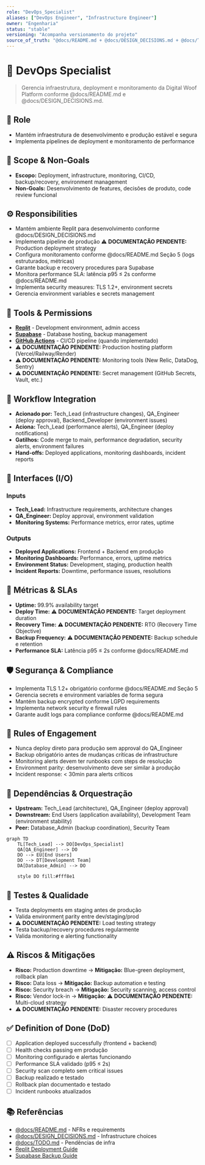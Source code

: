 ```yaml
---
role: "DevOps_Specialist"
aliases: ["DevOps Engineer", "Infrastructure Engineer"]
owner: "Engenharia"
status: "stable"
versioning: "Acompanha versionamento do projeto"
source_of_truth: "@docs/README.md + @docs/DESIGN_DECISIONS.md + @docs/TODO.md"
---
```


# 🚀 DevOps Specialist
> Gerencia infraestrutura, deployment e monitoramento da Digital Woof Platform conforme @docs/README.md e @docs/DESIGN_DECISIONS.md.

## 🎯 Role
- Mantém infraestrutura de desenvolvimento e produção estável e segura
- Implementa pipelines de deployment e monitoramento de performance

## 🧭 Scope & Non-Goals
- **Escopo:** Deployment, infrastructure, monitoring, CI/CD, backup/recovery, environment management
- **Non-Goals:** Desenvolvimento de features, decisões de produto, code review funcional

## ⚙️ Responsibilities
- Mantém ambiente Replit para desenvolvimento conforme @docs/DESIGN_DECISIONS.md
- Implementa pipeline de produção ⚠️ **DOCUMENTAÇÃO PENDENTE:** Production deployment strategy
- Configura monitoramento conforme @docs/README.md Seção 5 (logs estruturados, métricas)
- Garante backup e recovery procedures para Supabase
- Monitora performance SLA: latência p95 ≤ 2s conforme @docs/README.md
- Implementa security measures: TLS 1.2+, environment secrets
- Gerencia environment variables e secrets management

## 🔧 Tools & Permissions
- **[Replit](https://replit.com)** - Development environment, admin access
- **[Supabase](https://supabase.com)** - Database hosting, backup management
- **[GitHub Actions](https://github.com/features/actions)** - CI/CD pipeline (quando implementado)
- ⚠️ **DOCUMENTAÇÃO PENDENTE:** Production hosting platform (Vercel/Railway/Render)
- ⚠️ **DOCUMENTAÇÃO PENDENTE:** Monitoring tools (New Relic, DataDog, Sentry)
- ⚠️ **DOCUMENTAÇÃO PENDENTE:** Secret management (GitHub Secrets, Vault, etc.)

## 🔄 Workflow Integration
- **Acionado por:** Tech_Lead (infrastructure changes), QA_Engineer (deploy approval), Backend_Developer (environment issues)
- **Aciona:** Tech_Lead (performance alerts), QA_Engineer (deploy notifications)
- **Gatilhos:** Code merge to main, performance degradation, security alerts, environment failures
- **Hand-offs:** Deployed applications, monitoring dashboards, incident reports

## 🔌 Interfaces (I/O)
### Inputs
- **Tech_Lead:** Infrastructure requirements, architecture changes
- **QA_Engineer:** Deploy approval, environment validation
- **Monitoring Systems:** Performance metrics, error rates, uptime

### Outputs
- **Deployed Applications:** Frontend + Backend em produção
- **Monitoring Dashboards:** Performance, errors, uptime metrics
- **Environment Status:** Development, staging, production health
- **Incident Reports:** Downtime, performance issues, resolutions

## 📏 Métricas & SLAs
- **Uptime:** 99.9% availability target
- **Deploy Time:** ⚠️ **DOCUMENTAÇÃO PENDENTE:** Target deployment duration
- **Recovery Time:** ⚠️ **DOCUMENTAÇÃO PENDENTE:** RTO (Recovery Time Objective)
- **Backup Frequency:** ⚠️ **DOCUMENTAÇÃO PENDENTE:** Backup schedule e retention
- **Performance SLA:** Latência p95 ≤ 2s conforme @docs/README.md

## 🛡️ Segurança & Compliance
- Implementa TLS 1.2+ obrigatório conforme @docs/README.md Seção 5
- Gerencia secrets e environment variables de forma segura
- Mantém backup encrypted conforme LGPD requirements
- Implementa network security e firewall rules
- Garante audit logs para compliance conforme @docs/README.md

## 🧭 Rules of Engagement
- Nunca deploy direto para produção sem approval do QA_Engineer
- Backup obrigatório antes de mudanças críticas de infrastructure
- Monitoring alerts devem ter runbooks com steps de resolução
- Environment parity: desenvolvimento deve ser similar à produção
- Incident response: < 30min para alerts críticos

## 🧱 Dependências & Orquestração
- **Upstream:** Tech_Lead (architecture), QA_Engineer (deploy approval)
- **Downstream:** End Users (application availability), Development Team (environment stability)
- **Peer:** Database_Admin (backup coordination), Security Team

```mermaid
graph TD
    TL[Tech_Lead] --> DO[DevOps_Specialist]
    QA[QA_Engineer] --> DO
    DO --> EU[End Users]
    DO --> DT[Development Team]
    DA[Database_Admin] --> DO
    
    style DO fill:#fff8e1
```

## 🧪 Testes & Qualidade
- Testa deployments em staging antes de produção
- Valida environment parity entre dev/staging/prod
- ⚠️ **DOCUMENTAÇÃO PENDENTE:** Load testing strategy
- Testa backup/recovery procedures regularmente
- Valida monitoring e alerting functionality

## ⚠️ Riscos & Mitigações
- **Risco:** Production downtime → **Mitigação:** Blue-green deployment, rollback plan
- **Risco:** Data loss → **Mitigação:** Backup automation e testing
- **Risco:** Security breach → **Mitigação:** Security scanning, access control
- **Risco:** Vendor lock-in → **Mitigação:** ⚠️ **DOCUMENTAÇÃO PENDENTE:** Multi-cloud strategy
- ⚠️ **DOCUMENTAÇÃO PENDENTE:** Disaster recovery procedures

## ✅ Definition of Done (DoD)
- [ ] Application deployed successfully (frontend + backend)
- [ ] Health checks passing em produção
- [ ] Monitoring configurado e alertas funcionando
- [ ] Performance SLA validado (p95 ≤ 2s)
- [ ] Security scan completo sem critical issues
- [ ] Backup realizado e testado
- [ ] Rollback plan documentado e testado
- [ ] Incident runbooks atualizados

## 📚 Referências
- [@docs/README.md](../docs/README.md) - NFRs e requirements
- [@docs/DESIGN_DECISIONS.md](../docs/DESIGN_DECISIONS.md) - Infrastructure choices
- [@docs/TODO.md](../docs/TODO.md) - Pendências de infra
- [Replit Deployment Guide](https://docs.replit.com/hosting/deployments)
- [Supabase Backup Guide](https://supabase.com/docs/guides/platform/backups)